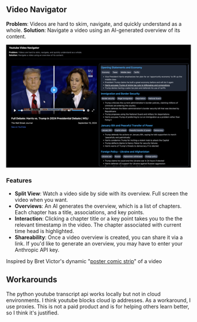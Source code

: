 ## Video Navigator

**Problem**: Videos are hard to skim, navigate, and quickly understand as a whole.
**Solution**: Navigate a video using an AI-generated overview of its content.

![Presidential Debate Screenshot](./images/pres-debate-screenshot.png)

### Features

- **Split View**: Watch a video side by side with its overview. Full screen the video when you want.
- **Overviews**: An AI generates the overview, which is a list of chapters.
  Each chapter has a title, associations, and key points.
- **Interaction**: Clicking a chapter title or a key point takes you to the the relevant timestamp in the video. The chapter associated with current time head is highlighted.
- **Shareability**: Once a video overview is created, you can share it via a link. If you'd like to generate an overview, you may have to enter your Anthropic API key.

Inspired by Bret Victor's dynamic "[poster comic strip](https://youtu.be/uI7J3II59lc?t=934)" of a video

## Workarounds

The python youtube transcript api works locally but not in cloud environments. I think youtube blocks cloud ip addresses. As a workaround, I use proxies. This is not a paid product and is for helping others learn better, so I think it's justified.
